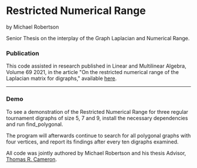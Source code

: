 # Restricted Numerical Range
by Michael Robertson

Senior Thesis on the interplay of the Graph Laplacian and Numerical Range. 

### Publication
This code assisted in research published in Linear and Multilinear Algebra, Volume 69 2021, in the article 
"On the restricted numerical range of the Laplacian matrix for digraphs," available [here](https://www.tandfonline.com/doi/full/10.1080/03081087.2020.1748853). 

---

### Demo
To see a demonstration of the Restricted Numerical Range for three regular tournament digraphs of size 5, 7 and 9, install
the necessary dependencies and run find_polygonal. 

The program will afterwards continue to search for all polygonal graphs with four vertices, and report its findings after every ten digraphs examined. 

All code was jointly authored by Michael Robertson and his thesis Advisor, [Thomas R. Cameron](https://www.thomasrcameron.com/).
